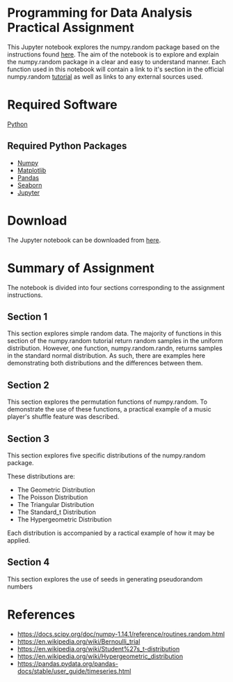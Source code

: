 # Programming for Data Analysis Practical Assignment
This Jupyter notebook explores the numpy.random package based on the instructions found [here](https://github.com/brianmcginley/ProgDA/raw/master/ProgDA_Assignment.pdf). The aim of the notebook is to explore and explain the numpy.random package in a clear and easy to understand manner. Each function used in this notebook will contain a link to it's section in the official numpy.random [tutorial](https://docs.scipy.org/doc/numpy-1.14.0/reference/routines.random.html) as well as links to any external sources used.

# Required Software
[Python](https://www.python.org/downloads/)

## Required Python Packages
- [Numpy](https://numpy.org/)
- [Matplotlib](https://matplotlib.org/)
- [Pandas](https://pandas.pydata.org/)
- [Seaborn](https://seaborn.pydata.org/)
- [Jupyter](https://jupyter.org/install.html)

# Download
The Jupyter notebook can be downloaded from [here](https://github.com/ANihill/prog-practical-assignment.git). 

# Summary of Assignment
The notebook is divided into four sections corresponding to the assignment instructions. 

## Section 1
This section explores simple random data. The majority of functions in this section of the numpy.random tutorial return random samples in the uniform distribution. However, one function, numpy.random.randn, returns samples in the standard normal distribution. As such, there are examples here demonstrating both distributions and the differences between them. 

## Section 2 
This section explores the permutation functions of numpy.random. To demonstrate the use of these functions, a practical example of a music player's shuffle feature was described.

## Section 3
This section explores five specific distributions of the numpy.random package.

These distributions are:
- The Geometric Distribution
- The Poisson Distribution
- The Triangular Distribution
- The Standard_t Distribution
- The Hypergeometric Distribution

Each distribution is accompanied by a ractical example of how it may be applied.

## Section 4
This section explores the use of seeds in generating pseudorandom numbers

# References 
- https://docs.scipy.org/doc/numpy-1.14.1/reference/routines.random.html
- https://en.wikipedia.org/wiki/Bernoulli_trial
- https://en.wikipedia.org/wiki/Student%27s_t-distribution
- https://en.wikipedia.org/wiki/Hypergeometric_distribution
- https://pandas.pydata.org/pandas-docs/stable/user_guide/timeseries.html
